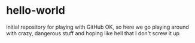 # hello-world
initial repository for playing with GitHub
OK, so here we go playing around with crazy, dangerous stuff and hoping like hell that I don't screw it up
